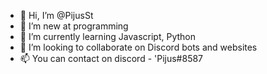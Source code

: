 - 👋 Hi, I’m @PijusSt
- 👀 I’m new at programming
- 🌱 I’m currently learning Javascript, Python
- 💞️ I’m looking to collaborate on Discord bots and websites
- 📫 You can contact on discord - 'Pijus#8587
